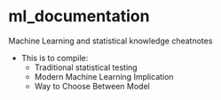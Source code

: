 # ml_documentation
Machine Learning and statistical knowledge cheatnotes

* This is to compile:
  * Traditional statistical testing
  * Modern Machine Learning Implication
  * Way to Choose Between Model
